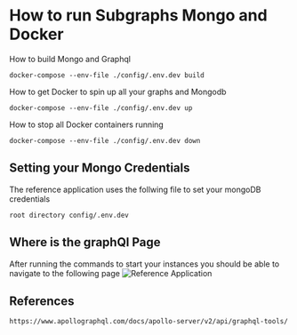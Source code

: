 # How to run Subgraphs Mongo and Docker

How to build Mongo and Graphql

```code
docker-compose --env-file ./config/.env.dev build
```

How to get Docker to spin up all your graphs and Mongodb

```code
docker-compose --env-file ./config/.env.dev up
```

How to stop all Docker containers running

```code
docker-compose --env-file ./config/.env.dev down
```

## Setting your Mongo Credentials

The reference application uses the follwing file to set your mongoDB credentials

```text
root directory config/.env.dev
```

## Where is the graphQl Page

After running the commands to start your instances you should be able to navigate to the following page
![Reference Application](https://github.com/telus/reference-application-poc/blob/main/graphql/subgraphs/images/graphQlPageSample.png)

## References

```link
https://www.apollographql.com/docs/apollo-server/v2/api/graphql-tools/
```
